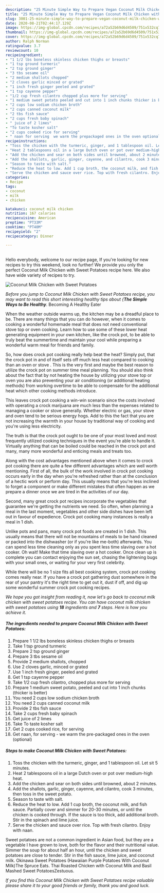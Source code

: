 ```yaml
---
description: "25 Minute Simple Way to Prepare Vegan Coconut Milk Chicken with Sweet Potatoes"
title: "25 Minute Simple Way to Prepare Vegan Coconut Milk Chicken with Sweet Potatoes"
slug: 3001-25-minute-simple-way-to-prepare-vegan-coconut-milk-chicken-with-sweet-potatoes
date: 2020-08-21T02:44:17.129Z
image: https://img-global.cpcdn.com/recipes/a72a52b69d6d4509/751x532cq70/coconut-milk-chicken-with-sweet-potatoes-recipe-main-photo.jpg
thumbnail: https://img-global.cpcdn.com/recipes/a72a52b69d6d4509/751x532cq70/coconut-milk-chicken-with-sweet-potatoes-recipe-main-photo.jpg
cover: https://img-global.cpcdn.com/recipes/a72a52b69d6d4509/751x532cq70/coconut-milk-chicken-with-sweet-potatoes-recipe-main-photo.jpg
author: Ralph Norman
ratingvalue: 3.7
reviewcount: 10
recipeingredient:
- "1 1/2 lbs boneless skinless chicken thighs or breasts"
- "1 tsp ground turmeric"
- "2 tsp ground ginger"
- "3 tbs sesame oil"
- "2 medium shallots chopped"
- "2 cloves garlic minced or grated"
- "1 inch fresh ginger peeled and grated"
- "1 tsp cayenne pepper"
- "1/2 cup fresh cilantro chopped plus more for serving"
- "1 medium sweet potato peeled and cut into 1 inch chunks thicker is better"
- "2 cups low sodium chicken broth"
- "2 cups canned coconut milk"
- "2 tbs fish sauce"
- "2 cups fresh baby spinach"
- " juice of 2 limes"
- "To taste kosher salt"
- "2 cups cooked rice for serving"
- " naan for serving  we warm the prepackaged ones in the oven optional"
recipeinstructions:
- "Toss the chicken with the turmeric, ginger, and 1 tablespoon oil. Let sit 5 minutes."
- "Heat 2 tablespoons oil in a large Dutch oven or pot over medium-high heat."
- "Add the chicken and sear on both sides until browned, about 2 minutes."
- "Add the shallots, garlic, ginger, cayenne, and cilantro, cook 3 minutes, then toss in the sweet potato."
- "Season to taste with salt."
- "Reduce the heat to low. Add 1 cup broth, the coconut milk, and fish sauce. Partially cover and simmer for 20-30 minutes, or until the chicken is cooked through. If the sauce is too thick, add additional broth. Stir in the spinach and lime juice."
- "Serve the chicken and sauce over rice. Top with fresh cilantro. Enjoy with naan."
categories:
- Recipe
tags:
- coconut
- milk
- chicken

katakunci: coconut milk chicken 
nutrition: 167 calories
recipecuisine: American
preptime: "PT33M"
cooktime: "PT40M"
recipeyield: "2"
recipecategory: Dinner

---
```

<br>
Hello everybody, welcome to our recipe page, If you're looking for new recipes to try this weekend, look no further! We provide you only the perfect Coconut Milk Chicken with Sweet Potatoes recipe here. We also have wide variety of recipes to try.
<br>


![Coconut Milk Chicken with Sweet Potatoes](https://img-global.cpcdn.com/recipes/a72a52b69d6d4509/751x532cq70/coconut-milk-chicken-with-sweet-potatoes-recipe-main-photo.jpg)

<i>Before you jump to Coconut Milk Chicken with Sweet Potatoes recipe, you may want to read this short interesting healthy tips about {<strong>The Simple Ways to Be Healthy</strong>.</i>
Becoming A Healthy Eater


When the weather outside warms up, the kitchen may be a dreadful place to be. There are many things that you can do however, when it comes to cooking a wonderful homemade meal that does not need conventional stove top or oven cooking. Learn how to use some of these lower heat generating equipment in your own kitchen, like the crock pot, to be able to truly beat the summertime and maintain your cool while preparing a wonderful warm meal for friends and family.

So, how does crock pot cooking really help beat the heat? Simply put, that the crock pot in and of itself sets off much less heat compared to cooking than an oven or stove . This is the very first and maybe the best reason to utilize the crock pot on summer time meal planning. You should also think about the fact that by not heating the house by utilizing your stove top or oven you are also preventing your air conditioning (or additional heating methods) from working overtime to be able to compensate for the additional heat which other cooking methods introduce.

This leaves crock pot cooking a win-win scenario since the costs involved with operating a crock marijuana are much less than the expenses related to managing a cooker or stove generally. Whether electric or gas, your stove and oven tend to be serious energy hogs. Add to this the fact that you are not increasing the warmth in your house by traditional way of cooking and you're using less electricity.

 The truth is that the crock pot ought to be one of your most loved and most frequently utilized cooking techniques in the event you're able to handle it.  Virtually anything that can be boiled could be reached in the crock pot and many, many more wonderful and enticing meals and treats too.



Along with the cost advantages mentioned above when it comes to crock pot cooking there are quite a few different advantages which are well worth mentioning. First of all, the bulk of the work involved in crock pot cooking occurs early in the day when you're refreshed rather than at the conclusion of a hectic work or perform day. This usually means that you're less inclined to forget a component or make different mistakes that often happen as we prepare a dinner once we are tired in the activities of our day.

Second, many great crock pot recipes incorporate the vegetables that guarantee we're getting the nutrients we need. So often, when planning a meal in the last moment, vegetables and other side dishes have been left out in favour of expedience. Crock pot cooking many instances is really a meal in 1 dish.

 Unlike pots and pans, many crock pot foods are created in 1 dish. This usually means that there will not be mountains of meals to be hand cleaned or packed into the dishwasher (or if you're like me-both) afterwards. You can spend less time cleaning only as you spent less time slaving over a hot cooker. Oh wait! Make that time slaving over a hot cooker. Once clean up is complete you can contact enjoying the sun set, chasing the lightening bugs with your small ones, or waiting for your very first celebrity.

While there will be no 1 size fits all best cooking system, crock pot cooking comes really near. If you have a crock pot gathering dust somewhere in the rear of your pantry it's the right time to get out it, dust if off, and dig up some wonderful summer crock pot cooking recipes.


<i>We hope you got insight from reading it, now let's go back to coconut milk chicken with sweet potatoes recipe. You can have coconut milk chicken with sweet potatoes using <strong>18</strong> ingredients and <strong>7</strong> steps. Here is how you achieve it.
</i>

##### The ingredients needed to prepare Coconut Milk Chicken with Sweet Potatoes:

1. Prepare 1 1/2 lbs boneless skinless chicken thighs or breasts
1. Take 1 tsp ground turmeric
1. Prepare 2 tsp ground ginger
1. Prepare 3 tbs sesame oil
1. Provide 2 medium shallots, chopped
1. Use 2 cloves garlic, minced or grated
1. Use 1 inch fresh ginger, peeled and grated
1. Get 1 tsp cayenne pepper
1. Take 1/2 cup fresh cilantro, chopped plus more for serving
1. Prepare 1 medium sweet potato, peeled and cut into 1 inch chunks (thicker is better)
1. You need 2 cups low sodium chicken broth
1. You need 2 cups canned coconut milk
1. Provide 2 tbs fish sauce
1. Take 2 cups fresh baby spinach
1. Get  juice of 2 limes
1. Take To taste kosher salt
1. Get 2 cups cooked rice, for serving
1. Get  naan, for serving - we warm the pre-packaged ones in the oven (optional)


##### Steps to make Coconut Milk Chicken with Sweet Potatoes:

1. Toss the chicken with the turmeric, ginger, and 1 tablespoon oil. Let sit 5 minutes.
1. Heat 2 tablespoons oil in a large Dutch oven or pot over medium-high heat.
1. Add the chicken and sear on both sides until browned, about 2 minutes.
1. Add the shallots, garlic, ginger, cayenne, and cilantro, cook 3 minutes, then toss in the sweet potato.
1. Season to taste with salt.
1. Reduce the heat to low. Add 1 cup broth, the coconut milk, and fish sauce. Partially cover and simmer for 20-30 minutes, or until the chicken is cooked through. If the sauce is too thick, add additional broth. Stir in the spinach and lime juice.
1. Serve the chicken and sauce over rice. Top with fresh cilantro. Enjoy with naan.


Sweet potatoes are not a common ingredient in Asian food, but they are a vegetable I have grown to love, both for the flavor and their nutritional value. Simmer the soup for about half an hour, until the chicken and sweet potatoes are close to tender. Stir in the fish sauce, lime juice, and coconut milk. Okinawa Sweet Potatoes (Hawaiian Purple Potatoes With Coconut Milk)The Spruce Eats. Thai Roasted Chicken with Coconut Milk and Basil Mashed Sweet PotatoesZestuous. 

<i>If you find this Coconut Milk Chicken with Sweet Potatoes recipe valuable please share it to your good friends or family, thank you and good luck.</i>
